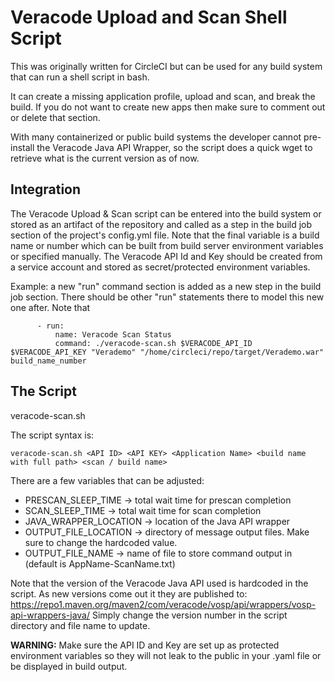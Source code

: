 # Veracode Upload and Scan Shell Script
This was originally written for CircleCI but can be used for any build system that can run a shell script in bash.

It can create a missing application profile, upload and scan, and break the build. If you do not want to create new apps then make sure to comment out or delete that section.

With many containerized or public build systems the developer cannot pre-install the Veracode Java API Wrapper, so the script does a quick wget to retrieve what is the current version as of now.

## Integration

The Veracode Upload & Scan script can be entered into the build system or stored as an artifact of the repository and called as a step in the build job section of the project's config.yml file. Note that the final variable is a build name or number which can be built from build server environment variables or specified manually. The Veracode API Id and Key should be created from a service account and stored as secret/protected environment variables.

Example: a new "run" command section is added as a new step in the build job section. There should be other "run" statements there to model this new one after. Note that 

```
      - run:
          name: Veracode Scan Status
          command: ./veracode-scan.sh $VERACODE_API_ID $VERACODE_API_KEY "Verademo" "/home/circleci/repo/target/Verademo.war" build_name_number
```

## The Script

veracode-scan.sh

The script syntax is:

```veracode-scan.sh <API ID> <API KEY> <Application Name> <build name with full path> <scan / build name>```

There are a few variables that can be adjusted:

* PRESCAN_SLEEP_TIME -> total wait time for prescan completion
* SCAN_SLEEP_TIME -> total wait time for scan completion
* JAVA_WRAPPER_LOCATION -> location of the Java API wrapper
* OUTPUT_FILE_LOCATION -> directory of message output files. Make sure to change the hardcoded value.
* OUTPUT_FILE_NAME -> name of file to store command output in (default is AppName-ScanName.txt)

Note that the version of the Veracode Java API used is hardcoded in the script. As new versions come out it they are published to:
https://repo1.maven.org/maven2/com/veracode/vosp/api/wrappers/vosp-api-wrappers-java/
Simply change the version number in the script directory and file name to update.

**WARNING:** Make sure the API ID and Key are set up as protected environment variables so they will not leak to the public in your .yaml file or be displayed in build output.
